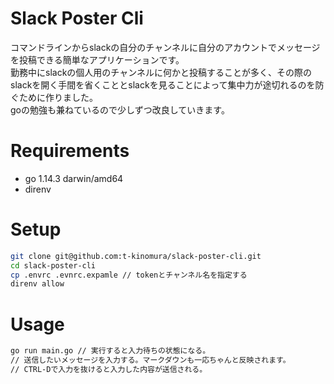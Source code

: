 # Slack Poster Cli
コマンドラインからslackの自分のチャンネルに自分のアカウントでメッセージを投稿できる簡単なアプリケーションです。  
勤務中にslackの個人用のチャンネルに何かと投稿することが多く、その際のslackを開く手間を省くこととslackを見ることによって集中力が途切れるのを防ぐために作りました。  
goの勉強も兼ねているので少しずつ改良していきます。

# Requirements
- go 1.14.3 darwin/amd64
- direnv

# Setup
```bash
git clone git@github.com:t-kinomura/slack-poster-cli.git
cd slack-poster-cli
cp .envrc .evnrc.expamle // tokenとチャンネル名を指定する
direnv allow
```

# Usage
```bash
go run main.go // 実行すると入力待ちの状態になる。
// 送信したいメッセージを入力する。マークダウンも一応ちゃんと反映されます。
// CTRL-Dで入力を抜けると入力した内容が送信される。
```
